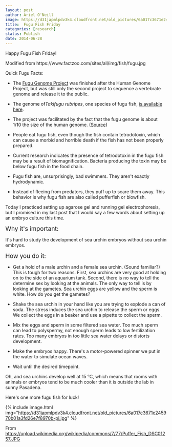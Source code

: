 ```yaml
---
layout: post
author: Ariel O'Neill
image: https://d31japmlpdv3k4.cloudfront.net/old_pictures/6a017c3671e245970b01a511d6670c970c-pi.jpg
title:  Fugu Fish Friday
categories: [research]
status: Publish
date: 2014-06-28
---
```



Happy Fugu Fish Friday!

<div class="photo-caption caption-xid-6a017c3671e245970b01a511d6670c970c" id="caption-xid-6a017c3671e245970b01a511d6670c970c">Modified from https://www.factzoo.com/sites/all/img/fish/fugu.jpg

Quick Fugu Facts:

- The <a href="https://www.fugu-sg.org/" target="_self">Fugu Genome Project</a> was finished after the Human Genome Project, but was still only the second project to sequence a vertebrate genome and release it to the public.

- The genome of*Takifugu rubripes*, one species of fugu fish, <a href="https://uswest.ensembl.org/Takifugu_rubripes/Info/Index" target="_self">is available here</a>.

- The project was facilitated by the fact that the fugu genome is about 1/10 the size of the human genome. (<a href="https://users.rcn.com/jkimball.ma.ultranet/BiologyPages/G/GenomeSizes.html" target="_self">Source</a>)
- People eat fugu fish, even though the fish contain tetrodotoxin, which can cause a morbid and horrible death if the fish has not been properly prepared.

- Current research indicates the presence of tetrodotoxin in the fugu fish may be a result of biomagnification. Bacteria producing the toxin may be below fugu fish in the food chain.

- Fugu fish are, unsurprisingly, bad swimmers. They aren't exactly hydrodynamic.

- Instead of fleeing from predators, they puff up to scare them away. This behavior is why fugu fish are also called pufferfish or blowfish.

Today I practiced setting up agarose gel and running gel electrophoresis, but I promised in my last post that I would say a few words about setting up an embryo culture this time.

<span style="font-size: 14pt;">Why it's important:

 It's hard to study the development of sea urchin embryos without sea urchin embryos.

<span style="font-size: 14pt;">How you do it:

- Get a hold of a male urchin and a female sea urchin. (Sound familiar?) This is tough for two reasons. First, sea urchins are very good at holding on to the side of an aquarium tank. Second, there is no way to tell the determine sex by looking at the animals. The only way to tell is by looking at the gametes. Sea urchin eggs are yellow and the sperm is white. How do you get the gametes?
- Shake the sea urchin in your hand like you are trying to explode a can of soda. The stress induces the sea urchin to release the sperm or eggs. We collect the eggs in a beaker and use a pipette to collect the sperm.

- Mix the eggs and sperm in some filtered sea water. Too much sperm can lead to polyspermy, not enough sperm leads to low fertilization rates. Too many embryos in too little sea water delays or distorts development.

- Make the embryos happy. There's a motor-powered spinner we put in the water to simulate ocean waves.

- Wait until the desired timepoint.

Oh, and sea urchins develop well at 15 °C, which means that rooms with animals or embryos tend to be much cooler than it is outside the lab in sunny Pasadena.

Here's one more fugu fish for luck!

{% include image.html img="https://d31japmlpdv3k4.cloudfront.net/old_pictures/6a017c3671e245970b01a3fd26e7f8970b-pi.jpg" %}<div class="photo-caption caption-xid-6a017c3671e245970b01a3fd26e7f8970b" id="caption-xid-6a017c3671e245970b01a3fd26e7f8970b">From https://upload.wikimedia.org/wikipedia/commons/7/77/Puffer_Fish_DSC01257.JPG

